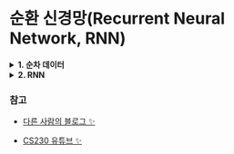 # 순환 신경망(Recurrent Neural Network, RNN)


<details>
<summary><b>1. 순차 데이터</b></summary>   
<div markdown="1">   


+ **time series 데이터** 
   + 특징이 순서를 가지기 때문에 **순차 데이터(sequential data)**
   + 순차 데이터는 **동적**이며 보통 **가변** 길이를 가짐 (variabl-length input)
   
+ RNN과 LSTM (+GRU)
   + RNN은 시간성 정보를 활용하여 **순차 데이터**를 **처리하는 효과적인 학습 모델**
   + **매우 긴 순차 데이터 처리**에는 장기 의존성(long-term dependency)를 잘 다루는 **LSTM**을 주로 사용 ✨
   
+ 최근에는 RNN도 **생성 모델**로 사용 ❗
   > 예) CNN과 LSTM을 활용해 자연 영상에 주석 생성하는 문제 해결
   

<details>
<summary><b>응용 사례 ✨</b></summary>   
<div markdown="1">   

+ 심전도 신호 분석을 통해 심장 이상 유무 판정
+ 주식 시세 분석을 통해 사고 파는 시점 결정
+ 음석인식을 통한 지능적인 인터페이스 구축
+ 기계 번역기 또는 자동 응답 장치 제작
+ 유전자 열 분석을 통한 치료 계획 수립 ...

</div>
</details>

### 순차 데이터 표현
+ 대표젹인 순차 데이터인 문자열
   + 예) 기계번역에서 입력이 "April is the cruelest month."이고, 출력은 "4월이 가장 잔인한 달"일 때, 식 표기는?
      
+ **사전(dictionary)** 을 사용하여 표현
   + 사전 구축 방법
      + 사람이 **자주 사용하는 단어**를 **모아서 구축**
      + 주어진 **말뭉치를 분석**해서 **단어를 자동 추출하여 구축**
      
   + 사전을 사용한 텍스트 순차 데이터의 표현 방법 ✨
      
      <details>
      <summary><b>단어 가방(Bag of word, BoW)</b></summary>   
      <div markdown="1"> 
         
      + 단어 **각각의 빈도 수**를 카운트해서 m차원의 벡터로 표현
            
      + 한계 💥
         + 정보 검색에 주로 사용, but 기계 학습에는 부적절 ❗
            > 예를 들어, "April is the cruelest month"와 "The cruelest month is April"은 같은 특징 벡터로 표현 → **시간성 정보 사라짐**   
         
      </div>
      </details>
       
      <details>
      <summary><b>원핫 코드(one-hot code)</b></summary>   
      <div markdown="1">
         
      + **해당 단어의 위치**만 **1로 표시**
         
      + 한계 💥
         + **한 단어**를 표현하는데 m차원 벡터를 사용 → **비효율적임** 
         + **단어 간의 유사성 측정 불가능** ❗
         
      </div>
      </details>
         
         
      <details>
      <summary><b>단어 임베딩(word embedding)</b></summary>   
      <div markdown="1">
         
      + 가장 많이 사용하는 방법 ❗❗
         
      + **단어 사이의 상호작용을 분석**하여 **새로운 공간으로 변환** 
         > 보통 m보다 훨씬 낮은 차원으로 변환 
            
         + 변환 과정을 **학습**이 말뭉치를 훈련집합으로 사용하여 알아냄 ✨
            > 예) word2vec [Cho2014b] : 30000차원을 620차원으로 변환 ❗ 
            
         </div>
         </details>
        

### 순차 데이터 특성
+ 특징이 나타나는 순서 중요 ⭐
   + 나타나는 **순서가 달라지면 의미가 크게 바뀌**어서 **훼손**됨
   
+ 샘플마다 길이가 다름
   + RNN은 은닉층에 순환 연결을 부여하여 **가변 길이 수용** 
   

+ **문맥 의존성**
   + **비순차 데이터** 는 **공분산**이 특징 사이의 의존성을 나타냄
   
   + **순차 데이터* 에서는 공분산 의미 X, 대신 **문맥 의존성** 이 중요 ⭐
   
- - - - - - - - - - - - -
</div>
</details>


<details>
<summary><b>2. RNN</b></summary>   
<div markdown="1">   


### 순환 신경망 구조
+ 기존 깊은 신경망과 유사
   > 입력층, 은닉층, 출력층을 가짐   
   
+ **차이점** : 은닉층이 **순환 연결(recurrent edge)** 를 가짐 ⭐
   > 시간성, 가변길이, 문맥 의존성 모두 처리 가능

+ 기본 구조
   > <img src="https://user-images.githubusercontent.com/72974863/106742058-da942400-665f-11eb-8673-0fcea1db4a58.png">   

   > [이미지 출처](https://ko.wikipedia.org/wiki/%EC%88%9C%ED%99%98_%EC%8B%A0%EA%B2%BD%EB%A7%9D)   

   > 이전 은닉층의 영향을 받음 

+ 매개변수 공유
   + 매 순간 같은 값을 공유함 (U, V, W)
   + **장점**  
      + 파라미터 수가 획기적으로 줄어듦 ❗
      + 파라미터의 수가 특징 벡터의 길이에 무관 ❗
      + 특징이 나타나는 순간이 뒤바뀌어도(문맥이 같지만 단어의 순서가 다르더라도) 같거나 유사한 출력을 만들 수 있음 ❗

+ 다양한 RNN 구조
   > <img src="https://user-images.githubusercontent.com/72974863/107149161-798b8980-699a-11eb-94c4-5c0cc0469e8a.png" width="80%" height="80%">   
   
   + one to one : 가장 간단한 **Vanilla NN** 구조
   + one to many : **Image Captioning** (image → sequence of words)
   + many to one : **Sentiment Classification** (sequence of words → sentiment)
   + many to many
      + **Machine Translation** (sequence of words → sequence of words)
      + **Video classification on frame level** 
   

+ 순환 신경망 동작
   + 과거의 정보를 기억하고 있음 (**문맥 의존성 측면에서 작동**)
   
+ RNN과 DMLP의 차별성
   + RNN : 샘플마다 은닉층 수 다름
   + DMLP : 왼쪽에 input, 오른쪽에 output (**RNN은 매순간 입출력이 있으며, 가중치 공유함** ⭐)

+ RNN의 학습 알고리즘 = BPTT (Backpropagation Through Time)
   + 시간까지 Backpropagation 확장한 학습
   + [BPTT에 관한 블로그 참고하기 ✨](http://solarisailab.com/archives/1451)

+ **양방향 RNN (Bidirectional RNN)**
   + 왼쪽→오른쪽으로 정보가 흐르는 단방향 RNN은 한계 존재 💥 
   + 기계 번역에서도 BRNN을 활용 ❗   
   
      > <img src="https://user-images.githubusercontent.com/72974863/107874849-e0abbf80-6eff-11eb-8cef-0ee0cc41b8be.png">   
      
      > [출처 - wiki](https://en.wikipedia.org/wiki/Bidirectional_recurrent_neural_networks)
   
</div>
</details>   
 
### 참고
+ [다른 사람의 블로그 ✨](https://yoonjinxd.github.io/deeplearning/2019/07/30/%EC%88%9C%EC%B0%A8%EC%A0%81-%EC%A0%95%EB%B3%B4%EB%A5%BC-%EB%8B%A4%EB%A3%A8%EB%8A%94-%EB%94%A5%EB%9F%AC%EB%8B%9D-%EB%AA%A8%EB%8D%B8%EB%93%A4.html)   

+ [CS230 유튜브 ✨](https://www.youtube.com/watch?v=6niqTuYFZLQ)   

